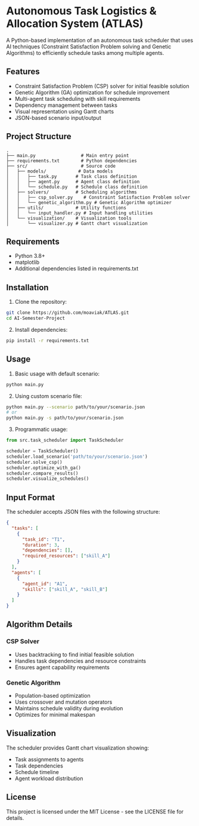 # Autonomous Task Logistics & Allocation System (ATLAS)

A Python-based implementation of an autonomous task scheduler that uses AI techniques (Constraint Satisfaction Problem solving and Genetic Algorithms) to efficiently schedule tasks among multiple agents.

## Features

- Constraint Satisfaction Problem (CSP) solver for initial feasible solution
- Genetic Algorithm (GA) optimization for schedule improvement
- Multi-agent task scheduling with skill requirements
- Dependency management between tasks
- Visual representation using Gantt charts
- JSON-based scenario input/output

## Project Structure

```
.
├── main.py                 # Main entry point
├── requirements.txt        # Python dependencies
├── src/                    # Source code
│   ├── models/            # Data models
│   │   ├── task.py       # Task class definition
│   │   ├── agent.py      # Agent class definition
│   │   └── schedule.py   # Schedule class definition
│   ├── solvers/          # Scheduling algorithms
│   │   ├── csp_solver.py    # Constraint Satisfaction Problem solver
│   │   └── genetic_algorithm.py # Genetic Algorithm optimizer
│   ├── utils/            # Utility functions
│   │   └── input_handler.py # Input handling utilities
│   └── visualization/    # Visualization tools
│       └── visualizer.py # Gantt chart visualization
```

## Requirements

- Python 3.8+
- matplotlib
- Additional dependencies listed in requirements.txt

## Installation

1. Clone the repository:

```bash
git clone https://github.com/moaviak/ATLAS.git
cd AI-Semester-Project
```

2. Install dependencies:

```bash
pip install -r requirements.txt
```

## Usage

1. Basic usage with default scenario:

```bash
python main.py
```

2. Using custom scenario file:

```bash
python main.py --scenario path/to/your/scenario.json
# or
python main.py -s path/to/your/scenario.json
```

3. Programmatic usage:

```python
from src.task_scheduler import TaskScheduler

scheduler = TaskScheduler()
scheduler.load_scenario('path/to/your/scenario.json')
scheduler.solve_csp()
scheduler.optimize_with_ga()
scheduler.compare_results()
scheduler.visualize_schedules()
```

## Input Format

The scheduler accepts JSON files with the following structure:

```json
{
  "tasks": [
    {
      "task_id": "T1",
      "duration": 3,
      "dependencies": [],
      "required_resources": ["skill_A"]
    }
  ],
  "agents": [
    {
      "agent_id": "A1",
      "skills": ["skill_A", "skill_B"]
    }
  ]
}
```

## Algorithm Details

### CSP Solver

- Uses backtracking to find initial feasible solution
- Handles task dependencies and resource constraints
- Ensures agent capability requirements

### Genetic Algorithm

- Population-based optimization
- Uses crossover and mutation operators
- Maintains schedule validity during evolution
- Optimizes for minimal makespan

## Visualization

The scheduler provides Gantt chart visualization showing:

- Task assignments to agents
- Task dependencies
- Schedule timeline
- Agent workload distribution

## License

This project is licensed under the MIT License - see the LICENSE file for details.
